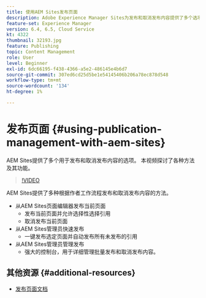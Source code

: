 ```yaml
---
title: 使用AEM Sites发布页面
description: Adobe Experience Manager Sites为发布和取消发布内容提供了多个选项。 本视频探讨了各种方法及其功能。
feature-set: Experience Manager
version: 6.4, 6.5, Cloud Service
kt: 4322
thumbnail: 32193.jpg
feature: Publishing
topic: Content Management
role: User
level: Beginner
exl-id: 6dc66195-f438-4366-a5e2-486145e4b6d7
source-git-commit: 307ed6cd25d5be1e54145406b206a78ec878d548
workflow-type: tm+mt
source-wordcount: '134'
ht-degree: 1%

---
```


# 发布页面 {#using-publication-management-with-aem-sites}

AEM Sites提供了多个用于发布和取消发布内容的选项。 本视频探讨了各种方法及其功能。

>[!VIDEO](https://video.tv.adobe.com/v/32193?quality=12&learn=on)

AEM Sites提供了多种根据作者工作流程发布和取消发布内容的方法。

* 从AEM Sites页面编辑器发布当前页面
   * 发布当前页面并允许选择性选择引用
   * 取消发布当前页面
* 从AEM Sites管理员快速发布
   * 一键发布选定页面并自动发布所有未发布的引用
* 从AEM Sites管理员管理发布
   * 强大的控制台，用于详细管理批量发布和取消发布内容。

## 其他资源 {#additional-resources}

* [发布页面文档](https://experienceleague.adobe.com/docs/experience-manager-65/authoring/authoring/publishing-pages.html)
